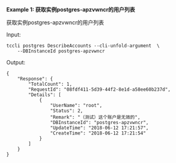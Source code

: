 **Example 1: 获取实例postgres-apzvwncr的用户列表**

获取实例postgres-apzvwncr的用户列表

Input: 

```
tccli postgres DescribeAccounts --cli-unfold-argument  \
    --DBInstanceId postgres-apzvwncr
```

Output: 
```
{
    "Response": {
        "TotalCount": 1,
        "RequestId": "08fdf411-5d39-44f2-8e1d-a58ee60b237d",
        "Details": [
            {
                "UserName": "root",
                "Status": 2,
                "Remark": "（测试）这个账户是无效的",
                "DBInstanceId": "postgres-apzvwncr",
                "UpdateTime": "2018-06-12 17:21:57",
                "CreateTime": "2018-06-12 17:21:54"
            }
        ]
    }
}
```

